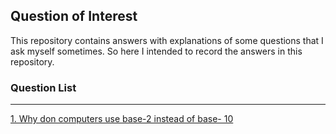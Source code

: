 ## Question of Interest

This repository contains answers with explanations of some questions that I ask myself sometimes. So here I intended to record the answers in this repository.

### Question List
---
[1. Why don computers use base-2 instead of base- 10]()